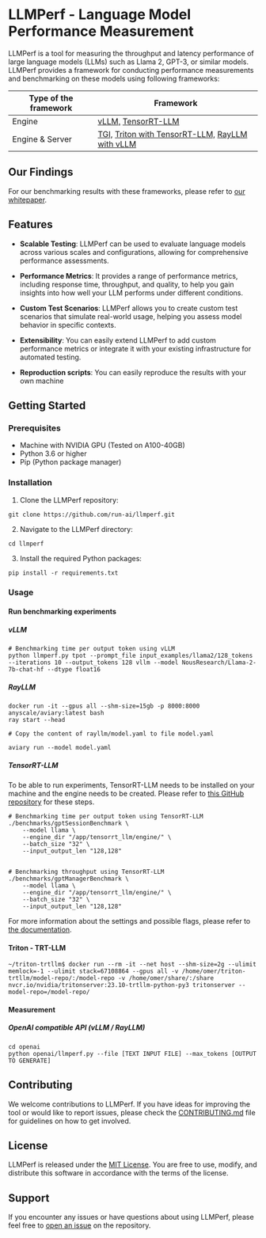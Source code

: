 # LLMPerf - Language Model Performance Measurement

LLMPerf is a tool for measuring the throughput and latency performance of large language models (LLMs) such as Llama 2, GPT-3, or similar models. LLMPerf provides a framework for conducting performance measurements and benchmarking on these models using following frameworks:

|Type of the framework | Framework |
| --- | --- |
| Engine | [vLLM,](https://github.com/vllm-project/vllm) <be>[TensorRT-LLM](https://github.com/NVIDIA/TensorRT-LLM) |
| Engine & Server | [TGI,](https://github.com/huggingface/text-generation-inference) <be>[Triton with TensorRT-LLM,](https://github.com/triton-inference-server) <be>[RayLLM with vLLM](https://github.com/ray-project/ray-llm)|

## Our Findings

For our benchmarking results with these frameworks, please refer to [our whitepaper](https://pages.run.ai/hubfs/PDFs/Serving-Large-Language-Models-Run-ai-Benchmarking-Study.pdf).

## Features

- **Scalable Testing**: LLMPerf can be used to evaluate language models across various scales and configurations, allowing for comprehensive performance assessments.

- **Performance Metrics**: It provides a range of performance metrics, including response time, throughput, and quality, to help you gain insights into how well your LLM performs under different conditions.

- **Custom Test Scenarios**: LLMPerf allows you to create custom test scenarios that simulate real-world usage, helping you assess model behavior in specific contexts.

- **Extensibility**: You can easily extend LLMPerf to add custom performance metrics or integrate it with your existing infrastructure for automated testing.

- **Reproduction scripts**: You can easily reproduce the results with your own machine

## Getting Started

### Prerequisites

- Machine with NVIDIA GPU (Tested on A100-40GB)
- Python 3.6 or higher
- Pip (Python package manager)

### Installation

1. Clone the LLMPerf repository:

```git clone https://github.com/run-ai/llmperf.git```

2. Navigate to the LLMPerf directory:

```cd llmperf```

3. Install the required Python packages:

```pip install -r requirements.txt```

### Usage

#### Run benchmarking experiments

##### vLLM
```
# Benchmarking time per output token using vLLM
python llmperf.py tpot --prompt_file input_examples/llama2/128_tokens --iterations 10 --output_tokens 128 vllm --model NousResearch/Llama-2-7b-chat-hf --dtype float16
```

##### RayLLM

```
docker run -it --gpus all --shm-size=15gb -p 8000:8000 anyscale/aviary:latest bash
ray start --head

# Copy the content of rayllm/model.yaml to file model.yaml

aviary run --model model.yaml
```

##### TensorRT-LLM

To be able to run experiments, TensorRT-LLM needs to be installed on your machine and the engine needs to be created. Please refer to [this GitHub repository](https://github.com/NVIDIA/TensorRT-LLM/blob/main/docs/source/installation.md) for these steps. 

```
# Benchmarking time per output token using TensorRT-LLM
./benchmarks/gptSessionBenchmark \
    --model llama \
    --engine_dir "/app/tensorrt_llm/engine/" \
    --batch_size "32" \
    --input_output_len "128,128"


# Benchmarking throughput using TensorRT-LLM
./benchmarks/gptManagerBenchmark \
    --model llama \
    --engine_dir "/app/tensorrt_llm/engine/" \
    --batch_size "32" \
    --input_output_len "128,128"
```

For more information about the settings and possible flags, please refer to [the documentation](https://github.com/NVIDIA/TensorRT-LLM/blob/rel/benchmarks/cpp/README.md).

#### Triton - TRT-LLM
```
~/triton-trtllm$ docker run --rm -it --net host --shm-size=2g --ulimit memlock=-1 --ulimit stack=67108864 --gpus all -v /home/omer/triton-trtllm/model-repo/:/model-repo -v /home/omer/share/:/share nvcr.io/nvidia/tritonserver:23.10-trtllm-python-py3 tritonserver --model-repo=/model-repo/
```

#### Measurement

##### OpenAI compatible API (vLLM / RayLLM)

```
cd openai
python openai/llmperf.py --file [TEXT INPUT FILE] --max_tokens [OUTPUT TO GENERATE]
```

## Contributing

We welcome contributions to LLMPerf. If you have ideas for improving the tool or would like to report issues, please check the [CONTRIBUTING.md](CONTRIBUTING.md) file for guidelines on how to get involved.

## License

LLMPerf is released under the [MIT License](LICENSE). You are free to use, modify, and distribute this software in accordance with the terms of the license.

## Support

If you encounter any issues or have questions about using LLMPerf, please feel free to [open an issue](https://github.com/run-ai/llmperf/issues) on the repository.
